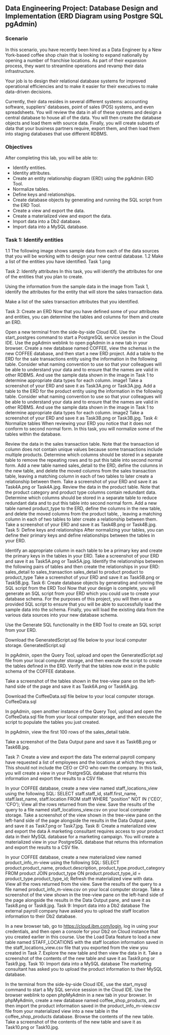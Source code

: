 ## Data Engineering Project: Database Design and Implementation (ERD Diagram using Postgre SQL pgAdmin)

### Scenario
In this scenario, you have recently been hired as a Data Engineer by a New York-based coffee shop chain that is looking to expand nationally by opening a number of franchise locations. As part of their expansion process, they want to streamline operations and revamp their data infrastructure.

Your job is to design their relational database systems for improved operational efficiencies and to make it easier for their executives to make data-driven decisions.

Currently, their data resides in several different systems: accounting software, suppliers’ databases, point of sales (POS) systems, and even spreadsheets. You will review the data in all of these systems and design a central database to house all of the data. You will then create the database objects and load them with source data. Finally, you will create subsets of data that your business partners require, export them, and then load them into staging databases that use different RDBMS.

### Objectives
After completing this lab, you will be able to:

* Identify entities.
* Identity attributes.
* Create an entity relationship diagram (ERD) using the pgAdmin ERD Tool.
* Normalize tables.
* Define keys and relationships.
* Create database objects by generating and running the SQL script from the ERD Tool.
* Create a view and export the data.
* Create a materialized view and export the data.
* Import data into a Db2 database.
* Import data into a MySQL database.

### Task 1: Identify entities

1.1 The following image shows sample data from each of the data sources that you will be working with to design your new central database.
1.2 Make a list of the entities you have identified.
Task 1.png

Task 2: Identify attributes
In this task, you will identify the attributes for one of the entities that you plan to create.

Using the information from the sample data in the image from Task 1, identify the attributes for the entity that will store the sales transaction data.

Make a list of the sales transaction attributes that you identified.

Task 3: Create an ERD
Now that you have defined some of your attributes and entities, you can determine the tables and columns for them and create an ERD.

Open a new terminal from the side-by-side Cloud IDE.
Use the start_postgres command to start a PostgreSQL service session in the Cloud IDE.
Use the pgAdmin weblink to open pgAdmin in a new tab in your browser.
Create a new database named COFFEE, view the schemas in the new COFFEE database, and then start a new ERD project.
Add a table to the ERD for the sale transactions entity using the information in the following table. Consider what naming convention to use so that your colleagues will be able to understand your data and to ensure that the names are valid in other RDBMS. And use the sample data shown in the image in Task 1 to determine appropriate data types for each column.
image1
Take a screenshot of your ERD and save it as Task3A.png or Task3A.jpg.
Add a table to the ERD for the product entity using the information in the following table. Consider what naming convention to use so that your colleagues will be able to understand your data and to ensure that the names are valid in other RDBMS. And use the sample data shown in the image in Task 1 to determine appropriate data types for each column.
image2
Take a screenshot of your ERD and save it as Task3B.png or Task3B.jpg.
Task 4: Normalize tables
When reviewing your ERD you notice that it does not conform to second normal form. In this task, you will normalize some of the tables within the database.

Review the data in the sales transaction table. Note that the transaction id column does not contain unique values because some transactions include multiple products.
Determine which columns should be stored in a separate table to remove the repeating rows and to put this table into second normal form.
Add a new table named sales_detail to the ERD, define the columns in the new table, and delete the moved columns from the sales transaction table, leaving a matching column in each of two tables to later create a relationship between them.
Take a screenshot of your ERD and save it as Task4A.png or Task4A.jpg.
Review the data in the product table. Note that the product category and product type columns contain redundant data.
Determine which columns should be stored in a separate table to reduce redundant data and to put this table into second normal form.
Add a new table named product_type to the ERD, define the columns in the new table, and delete the moved columns from the product table, , leaving a matching column in each of two tables to later create a relationship between them.
Take a screenshot of your ERD and save it as Task4B.png or Task4B.jpg.
Task 5: Define keys and relationships
After normalizing your tables, you can define their primary keys and define relationships between the tables in your ERD.

Identify an appropriate column in each table to be a primary key and create the primary keys in the tables in your ERD.
Take a screenshot of your ERD and save it as Task5A.png or Task5A.jpg.
Identify the relationships between the following pairs of tables and then create the relationships in your ERD: sales_detail to sales_transaction
sales_detail to product
product to product_type
Take a screenshot of your ERD and save it as Task5B.png or Task5B.jpg.
Task 6: Create database objects by generating and running the SQL script from the ERD Tool
Now that your design is complete, you will generate an SQL script from your ERD which you could use to create your database schema. For the purposes of this project, you will then use a provided SQL script to ensure that you will be able to successfully load the sample data into the schema. Finally, you will load the existing data from the various data sources into your new database schema.

Use the Generate SQL functionality in the ERD Tool to create an SQL script from your ERD.

Download the GeneratedScript.sql file below to your local computer storage. GeneratedScript.sql

In pgAdmin, open the Query Tool, upload and open the GeneratedScript.sql file from your local computer storage, and then execute the script to create the tables defined in the ERD. Verify that the tables now exist in the public schema of the COFFEE database.

Take a screenshot of the tables shown in the tree-view pane on the left-hand side of the page and save it as Task6A.png or Task6A.jpg.

Download the CoffeeData.sql file below to your local computer storage. CoffeeData.sql

In pgAdmin, open another instance of the Query Tool, upload and open the CoffeeData.sql file from your local computer storage, and then execute the script to populate the tables you just created.

In pgAdmin, view the first 100 rows of the sales_detail table.

Take a screenshot of the Data Output pane and save it as Task6B.png or Task6B.jpg.

Task 7: Create a view and export the data
The external payroll company have requested a list of employees and the locations at which they work. This should not include the CEO or CFO who own the company. In this task, you will create a view in your PostgreSQL database that returns this information and export the results to a CSV file.

In your COFFEE database, create a new view named staff_locations_view using the following SQL:
SELECT staff.staff_id,
staff.first_name,
staff.last_name,
staff.location
FROM staff
WHERE "position" NOT IN ('CEO', 'CFO');
View all the rows returned from the view.
Save the results of the query to a file named staff_locations_view.csv on your local computer storage.
Take a screenshot of the view shown in the tree-view pane on the left-hand side of the page alongside the results in the Data Output pane, and save it as Task7.png or Task7.jpg.
Task 8: Create a materialized view and export the data
A marketing consultant requires access to your product data in their MySQL database for a marketing campaign. You will create a materialized view in your PostgreSQL database that returns this information and export the results to a CSV file.

In your COFFEE database, create a new materialized view named product_info_m-view using the following SQL:
SELECT product.product_name, product.description, product_type.product_category
FROM product
JOIN product_type
ON product.product_type_id = product_type.product_type_id;
Refresh the materialized view with data.
View all the rows returned from the view.
Save the results of the query to a file named product_info_m-view.csv on your local computer storage.
Take a screenshot of the view shown in the tree-view pane on the left-hand side of the page alongside the results in the Data Output pane, and save it as Task8.png or Task8.jpg.
Task 9: Import data into a Db2 database
The external payroll company have asked you to upload the staff location information to their Db2 database.

In a new browser tab, go to https://cloud.ibm.com/login, log in using your credentials, and then open a console for your Db2 on Cloud instance that you created earlier in this course.
Use the Load Data feature to load a new table named STAFF_LOCATIONS with the staff location information saved in the staff_locations_view.csv file that you exported from the view you created in Task 7.
Explore the new table and then view the data in it.
Take a screenshot of the contents of the new table and save it as Task9.png or Task9.jpg.
Task 10: Import data into a MySQL database
The marketing consultant has asked you to upload the product information to their MySQL database.

In the terminal from the side-by-side Cloud IDE, use the start_mysql command to start a My SQL service session in the Cloud IDE.
Use the browser weblink to open phpMyAdmin in a new tab in your browser.
In phpMyAdmin, create a new database named coffee_shop_products, and then import the product information saved in the product_info_m-view.csv file from your materialized view into a new table in the coffee_shop_products database.
Browse the contents of the new table.
Take a screenshot of the contents of the new table and save it as Task10.png or Task10.jpg.


















